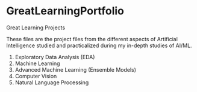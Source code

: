 # GreatLearningPortfolio
Great Learning Projects

These files are the project files from the different aspects of Artificial Intelligence studied and practicalized during my in-depth studies of AI/ML.

1. Exploratory Data Analysis (EDA)
2. Machine Learning
3. Advanced Machine Learning (Ensemble Models)
4. Computer Vision
5. Natural Language Processing
